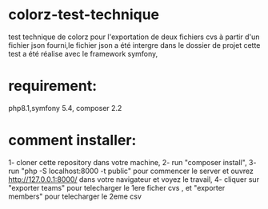 # colorz-test-technique
test technique de colorz pour l'exportation de deux fichiers cvs à partir d'un fichier json fourni,le fichier json a été intergre dans le dossier de projet
cette test a été réalise avec le framework symfony,

# requirement:
php8.1,symfony 5.4, composer 2.2

# comment installer:
1- cloner cette repository dans votre machine,
2- run "composer install",
3- run "php -S localhost:8000 -t public" pour commencer le server et ouvrez http://127.0.0.1:8000/ dans votre navigateur et voyez le travail,
4- cliquer sur "exporter teams" pour telecharger le 1ere ficher cvs , et  "exporter members" pour telecharger le 2eme csv
